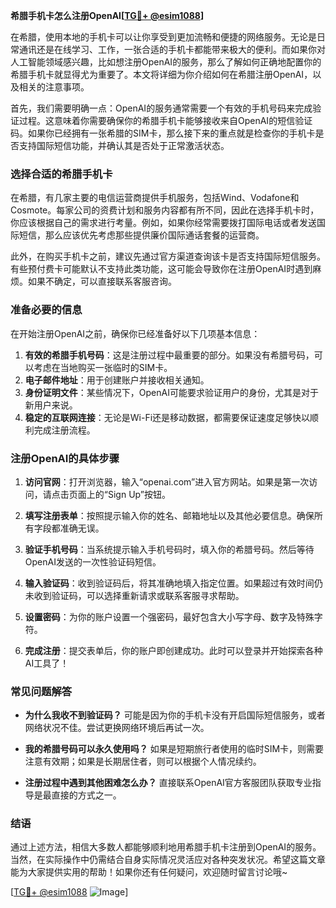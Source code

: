 **希腊手机卡怎么注册OpenAI[[TG💪+ @esim1088](https://t.me/s/esim1088)]**

在希腊，使用本地的手机卡可以让你享受到更加流畅和便捷的网络服务。无论是日常通讯还是在线学习、工作，一张合适的手机卡都能带来极大的便利。而如果你对人工智能领域感兴趣，比如想注册OpenAI的服务，那么了解如何正确地配置你的希腊手机卡就显得尤为重要了。本文将详细为你介绍如何在希腊注册OpenAI，以及相关的注意事项。

首先，我们需要明确一点：OpenAI的服务通常需要一个有效的手机号码来完成验证过程。这意味着你需要确保你的希腊手机卡能够接收来自OpenAI的短信验证码。如果你已经拥有一张希腊的SIM卡，那么接下来的重点就是检查你的手机卡是否支持国际短信功能，并确认其是否处于正常激活状态。

### **选择合适的希腊手机卡**

在希腊，有几家主要的电信运营商提供手机服务，包括Wind、Vodafone和Cosmote。每家公司的资费计划和服务内容都有所不同，因此在选择手机卡时，你应该根据自己的需求进行考量。例如，如果你经常需要拨打国际电话或者发送国际短信，那么应该优先考虑那些提供廉价国际通话套餐的运营商。

此外，在购买手机卡之前，建议先通过官方渠道查询该卡是否支持国际短信服务。有些预付费卡可能默认不支持此类功能，这可能会导致你在注册OpenAI时遇到麻烦。如果不确定，可以直接联系客服咨询。

### **准备必要的信息**

在开始注册OpenAI之前，确保你已经准备好以下几项基本信息：

1. **有效的希腊手机号码**：这是注册过程中最重要的部分。如果没有希腊号码，可以考虑在当地购买一张临时的SIM卡。
2. **电子邮件地址**：用于创建账户并接收相关通知。
3. **身份证明文件**：某些情况下，OpenAI可能要求验证用户的身份，尤其是对于新用户来说。
4. **稳定的互联网连接**：无论是Wi-Fi还是移动数据，都需要保证速度足够快以顺利完成注册流程。

### **注册OpenAI的具体步骤**

1. **访问官网**：打开浏览器，输入“openai.com”进入官方网站。如果是第一次访问，请点击页面上的“Sign Up”按钮。
   
2. **填写注册表单**：按照提示输入你的姓名、邮箱地址以及其他必要信息。确保所有字段都准确无误。

3. **验证手机号码**：当系统提示输入手机号码时，填入你的希腊号码。然后等待OpenAI发送的一次性验证码短信。

4. **输入验证码**：收到验证码后，将其准确地填入指定位置。如果超过有效时间仍未收到验证码，可以选择重新请求或联系客服寻求帮助。

5. **设置密码**：为你的账户设置一个强密码，最好包含大小写字母、数字及特殊字符。

6. **完成注册**：提交表单后，你的账户即创建成功。此时可以登录并开始探索各种AI工具了！

### **常见问题解答**

- **为什么我收不到验证码？**
  可能是因为你的手机卡没有开启国际短信服务，或者网络状况不佳。尝试更换网络环境后再试一次。

- **我的希腊号码可以永久使用吗？**
  如果是短期旅行者使用的临时SIM卡，则需要注意有效期；如果是长期居住者，则可以根据个人情况续约。

- **注册过程中遇到其他困难怎么办？**
  直接联系OpenAI官方客服团队获取专业指导是最直接的方式之一。

### **结语**

通过上述方法，相信大多数人都能够顺利地用希腊手机卡注册到OpenAI的服务。当然，在实际操作中仍需结合自身实际情况灵活应对各种突发状况。希望这篇文章能为大家提供实用的帮助！如果你还有任何疑问，欢迎随时留言讨论哦~

[[TG💪+ @esim1088](https://t.me/s/esim1088) ![Image](https://i.postimg.cc/4NQfJmqS/Snipaste-2025-05-13-00-14-12.png)]